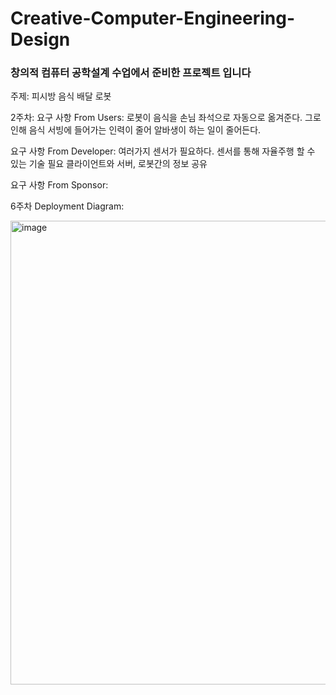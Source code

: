 # Creative-Computer-Engineering-Design

### 창의적 컴퓨터 공학설계 수업에서 준비한 프로젝트 입니다

주제: 피시방 음식 배달 로봇

2주차:
요구 사항 From Users:
로봇이 음식을 손님 좌석으로 자동으로 옮겨준다.
그로 인해 음식 서빙에 들어가는 인력이 줄어 알바생이 하는 일이 줄어든다.


요구 사항 From Developer:
여러가지 센서가 필요하다.
센서를 통해 자율주행 할 수 있는 기술 필요
클라이언트와 서버, 로봇간의 정보 공유

요구 사항 From Sponsor:

6주차 Deployment Diagram:

<img width="742" alt="image" src="https://user-images.githubusercontent.com/73932179/207934830-4473b29e-5b19-46c2-80b2-85a18dd281e8.png">
